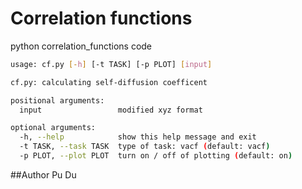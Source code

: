 # Correlation functions  
python correlation_functions code

```bash
usage: cf.py [-h] [-t TASK] [-p PLOT] [input]

cf.py: calculating self-diffusion coefficent

positional arguments:
  input                 modified xyz format

optional arguments:
  -h, --help            show this help message and exit
  -t TASK, --task TASK  type of task: vacf (default: vacf)
  -p PLOT, --plot PLOT  turn on / off of plotting (default: on)
```

##Author
Pu Du
